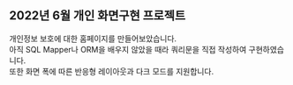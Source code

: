 ## 2022년 6월 개인 화면구현 프로젝트
개인정보 보호에 대한 홈페이지를 만들어보았습니다.   
아직 SQL Mapper나 ORM을 배우지 않았을 때라 쿼리문을 직접 작성하여 구현하였습니다.   
또한 화면 폭에 따른 반응형 레이아웃과 다크 모드를 지원합니다.   
